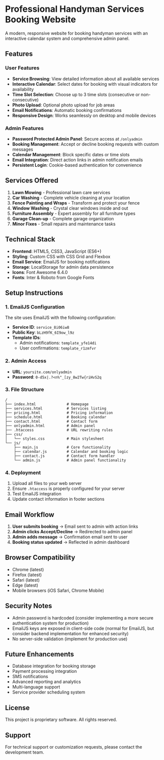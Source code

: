 # Professional Handyman Services Booking Website

A modern, responsive website for booking handyman services with an interactive calendar system and comprehensive admin panel.

## Features

### User Features
- **Service Browsing**: View detailed information about all available services
- **Interactive Calendar**: Select dates for booking with visual indicators for availability
- **Time Slot Selection**: Choose up to 3 time slots (consecutive or non-consecutive)
- **Photo Upload**: Optional photo upload for job areas
- **Email Notifications**: Automatic booking confirmations
- **Responsive Design**: Works seamlessly on desktop and mobile devices

### Admin Features
- **Password Protected Admin Panel**: Secure access at `/onlyadmin`
- **Booking Management**: Accept or decline booking requests with custom messages
- **Calendar Management**: Block specific dates or time slots
- **Email Integration**: Direct action links in admin notification emails
- **Persistent Login**: Cookie-based authentication for convenience

## Services Offered

1. **Lawn Mowing** - Professional lawn care services
2. **Car Washing** - Complete vehicle cleaning at your location
3. **Fence Painting and Wraps** - Transform and protect your fence
4. **Window Washing** - Crystal clear windows inside and out
5. **Furniture Assembly** - Expert assembly for all furniture types
6. **Garage Clean-up** - Complete garage organization
7. **Minor Fixes** - Small repairs and maintenance tasks

## Technical Stack

- **Frontend**: HTML5, CSS3, JavaScript (ES6+)
- **Styling**: Custom CSS with CSS Grid and Flexbox
- **Email Service**: EmailJS for booking notifications
- **Storage**: LocalStorage for admin data persistence
- **Icons**: Font Awesome 6.4.0
- **Fonts**: Inter & Roboto from Google Fonts

## Setup Instructions

### 1. EmailJS Configuration

The site uses EmailJS with the following configuration:
- **Service ID**: `service_8i06iw8`
- **Public Key**: `bLzH9fK_6I9ow_l9z`
- **Template IDs**:
  - Admin notifications: `template_yfe14di`
  - User confirmations: `template_r1zmfvr`

### 2. Admin Access

- **URL**: `yoursite.com/onlyadmin`
- **Password**: `0-d5x|.?<n%"_[zy_8w2Tw{riHvS2q`

### 3. File Structure

```
/
├── index.html              # Homepage
├── services.html           # Services listing
├── pricing.html            # Pricing information
├── schedule.html           # Booking calendar
├── contact.html            # Contact form
├── onlyadmin.html          # Admin panel
├── .htaccess               # URL rewriting rules
├── css/
│   └── styles.css          # Main stylesheet
└── js/
    ├── main.js             # Core functionality
    ├── calendar.js         # Calendar and booking logic
    ├── contact.js          # Contact form handler
    └── admin.js            # Admin panel functionality
```

### 4. Deployment

1. Upload all files to your web server
2. Ensure `.htaccess` is properly configured for your server
3. Test EmailJS integration
4. Update contact information in footer sections

## Email Workflow

1. **User submits booking** → Email sent to admin with action links
2. **Admin clicks Accept/Decline** → Redirected to admin panel
3. **Admin adds message** → Confirmation email sent to user
4. **Booking status updated** → Reflected in admin dashboard

## Browser Compatibility

- Chrome (latest)
- Firefox (latest)
- Safari (latest)
- Edge (latest)
- Mobile browsers (iOS Safari, Chrome Mobile)

## Security Notes

- Admin password is hardcoded (consider implementing a more secure authentication system for production)
- EmailJS keys are exposed in client-side code (normal for EmailJS, but consider backend implementation for enhanced security)
- No server-side validation (implement for production use)

## Future Enhancements

- Database integration for booking storage
- Payment processing integration
- SMS notifications
- Advanced reporting and analytics
- Multi-language support
- Service provider scheduling system

## License

This project is proprietary software. All rights reserved.

## Support

For technical support or customization requests, please contact the development team.
